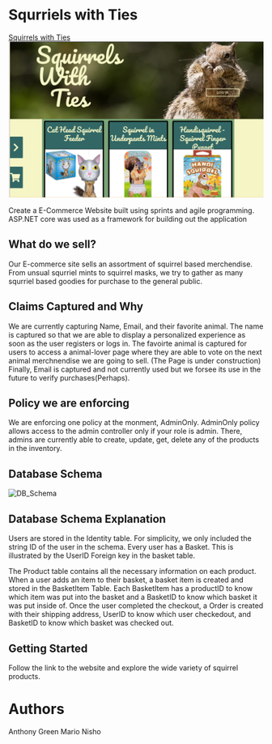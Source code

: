 # Squrriels with Ties
[Squirrels with Ties](https://squirrelwithties.azurewebsites.net/)
![Squirrels with Ties product page](https://github.com/cascadianrebel/EcomFinal/blob/master/ecommerce/wwwroot/Assets/ProductPage.PNG)

Create a E-Commerce Website built using sprints and agile programming. ASP.NET core was used as a framework for building out the application

## What do we sell?
Our E-commerce site sells an assortment of squirrel based merchendise. From unsual squrriel mints to squirrel masks, we try to gather as many squrriel 
based goodies for purchase to the general public.

## Claims Captured and Why
We are currently capturing Name, Email, and their favorite animal. The name is captured so that we are able to display a personalized experience 
as soon as the user registers or logs in. The favoirte animal is captured for users to access a animal-lover page where they are able to vote on
the next animal merchnendise we are going to sell. (The Page is under construction) Finally, Email is captured and not currently used but we forsee 
its use in the future to verify purchases(Perhaps).

## Policy we are enforcing
We are enforcing one policy at the monment, AdminOnly. AdminOnly policy allows access to the admin controller only if your role
is admin. There, admins are currently able to create, update, get, delete any of the products in the inventory.

## Database Schema
![DB_Schema](ecommerce/wwwroot/Assets/DB_Schema.PNG)

## Database Schema Explanation
Users are stored in the Identity table. For simplicity, we only included the string ID of the user in the schema. 
Every user has a Basket. This is illustrated by the UserID Foreign key in the basket table. 

The Product table contains all the necessary information on each product. When a user adds an item to their basket,
a basket item is created and stored in the BasketItem Table. Each BasketItem has a productID to know which item was 
put into the basket and a BasketID to know which basket it was put inside of. Once the user completed the checkout,
a Order is created with their shipping address, UserID to know which user checkedout, and BasketID to know which basket
was checked out.

## Getting Started
Follow the link to the website and explore the wide variety of squirrel products.

# Authors
Anthony Green
Mario Nisho

